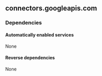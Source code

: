 ## connectors.googleapis.com

### Dependencies

#### Automatically enabled services

None

#### Reverse dependencies

None
